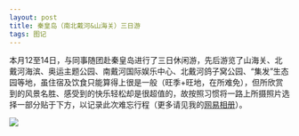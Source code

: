 ```yaml
---
layout: post
title: 秦皇岛（南北戴河&山海关）三日游
tags: 图记 
---
```


本月12至14日，与同事随团赴秦皇岛进行了三日休闲游，先后游览了山海关、北戴河海滨、奥运主题公园、南戴河国际娱乐中心、北戴河鸽子窝公园、“集发”生态园等地，虽住宿及饮食只能算得上很是一般（旺季+旺地，在所难免），但所欣赏到的风景名胜、感受到的快乐轻松却是很超值的，故按照习惯将一路上所摄照片选择一部分贴于下方，以记录此次难忘行程（更多请见我的[网易相册](http://photo.163.com/cpxxpc/#m=1&aid=258819118&p=1)）。 

![](http://ohfv138uq.bkt.clouddn.com/qinhuangdao.jpg-700)

